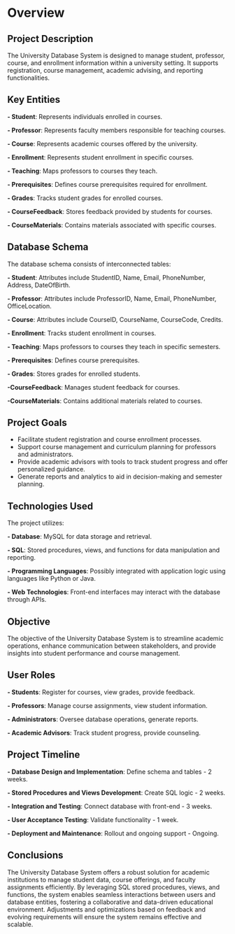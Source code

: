 # Overview

## Project Description
The University Database System is designed to manage student, professor, course, and enrollment information within a university setting. It supports registration, course management, 
academic advising, and reporting functionalities.

## Key Entities
**- Student**: Represents individuals enrolled in courses.

**- Professor**: Represents faculty members responsible for teaching courses.

**- Course**: Represents academic courses offered by the university.

**- Enrollment**: Represents student enrollment in specific courses.

**- Teaching**: Maps professors to courses they teach.

**- Prerequisites**: Defines course prerequisites required for enrollment.

**- Grades**: Tracks student grades for enrolled courses.

**- CourseFeedback**: Stores feedback provided by students for courses.

**- CourseMaterials**: Contains materials associated with specific courses.

## Database Schema
The database schema consists of interconnected tables:

**- Student**: Attributes include StudentID, Name, Email, PhoneNumber, Address, DateOfBirth.

**- Professor**: Attributes include ProfessorID, Name, Email, PhoneNumber, OfficeLocation.

**- Course**: Attributes include CourseID, CourseName, CourseCode, Credits.

**- Enrollment**: Tracks student enrollment in courses.

**- Teaching**: Maps professors to courses they teach in specific semesters.

**- Prerequisites**: Defines course prerequisites.

**- Grades**: Stores grades for enrolled students.

**-CourseFeedback**: Manages student feedback for courses.

**-CourseMaterials**: Contains additional materials related to courses.

## Project Goals
- Facilitate student registration and course enrollment processes.
- Support course management and curriculum planning for professors and administrators.
- Provide academic advisors with tools to track student progress and offer personalized guidance.
- Generate reports and analytics to aid in decision-making and semester planning.

## Technologies Used
The project utilizes:

**- Database**: MySQL for data storage and retrieval.

**- SQL**: Stored procedures, views, and functions for data manipulation and reporting.

**- Programming Languages**: Possibly integrated with application logic using languages like Python or Java.

**- Web Technologies**: Front-end interfaces may interact with the database through APIs.

## Objective
The objective of the University Database System is to streamline academic operations, enhance communication between stakeholders, and provide insights into student performance and course management.

## User Roles

**- Students**: Register for courses, view grades, provide feedback.

**- Professors**: Manage course assignments, view student information.

**- Administrators**: Oversee database operations, generate reports.

**- Academic Advisors**: Track student progress, provide counseling.

## Project Timeline
**- Database Design and Implementation**: Define schema and tables - 2 weeks.

**- Stored Procedures and Views Development**: Create SQL logic - 2 weeks.

**- Integration and Testing**: Connect database with front-end - 3 weeks.

**- User Acceptance Testing**: Validate functionality - 1 week.

**- Deployment and Maintenance**: Rollout and ongoing support - Ongoing.

## Conclusions
The University Database System offers a robust solution for academic institutions to manage student data, course offerings, and faculty assignments efficiently. By leveraging SQL 
stored procedures, views, and functions, the system enables seamless interactions between users and database entities, fostering a collaborative and data-driven educational environment. Adjustments and optimizations based on feedback and evolving requirements will ensure the system remains effective and scalable.
